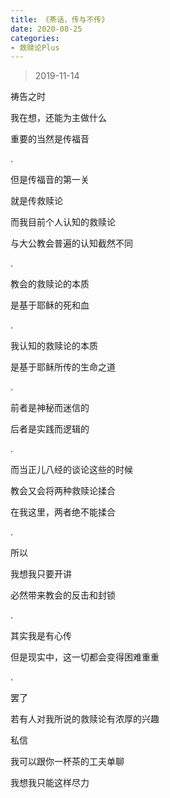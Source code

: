 ```yaml
---
title: 《茶话，传与不传》
date: 2020-08-25 
categories:
- 救赎论Plus
---
```

> 2019-11-14

祷告之时

我在想，还能为主做什么

重要的当然是传福音

.

但是传福音的第一关

就是传救赎论

而我目前个人认知的救赎论

与大公教会普遍的认知截然不同

<!--more-->

.

教会的救赎论的本质

是基于耶稣的死和血

.

我认知的救赎论的本质

是基于耶稣所传的生命之道

.

前者是神秘而迷信的

后者是实践而逻辑的

.

而当正儿八经的谈论这些的时候

教会又会将两种救赎论揉合

在我这里，两者绝不能揉合

.

所以

我想我只要开讲

必然带来教会的反击和封锁

.

其实我是有心传

但是现实中，这一切都会变得困难重重

.

罢了

若有人对我所说的救赎论有浓厚的兴趣

私信

我可以跟你一杯茶的工夫单聊

我想我只能这样尽力